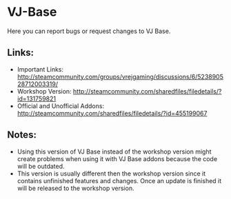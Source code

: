 # VJ-Base
Here you can report bugs or request changes to VJ Base.

## Links:
- Important Links: http://steamcommunity.com/groups/vrejgaming/discussions/6/523890528712003319/
- Workshop Version: http://steamcommunity.com/sharedfiles/filedetails/?id=131759821
- Official and Unofficial Addons: http://steamcommunity.com/sharedfiles/filedetails/?id=455199067

## Notes:
- Using this version of VJ Base instead of the workshop version might create problems when using it with VJ Base addons because the code will be outdated.
- This version is usually different then the workshop version since it contains unfinished features and changes. Once an update is finished it will be released to the workshop version.
